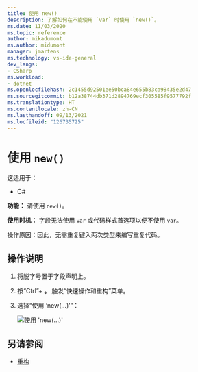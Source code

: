 ```yaml
---
title: 使用 new()
description: 了解如何在不能使用 `var` 时使用 `new()`。
ms.date: 11/03/2020
ms.topic: reference
author: mikadumont
ms.author: midumont
manager: jmartens
ms.technology: vs-ide-general
dev_langs:
- CSharp
ms.workload:
- dotnet
ms.openlocfilehash: 2c1455d92501ee50bca84e655b83ca98435e2d47
ms.sourcegitcommit: b12a38744db371d2894769ecf305585f9577792f
ms.translationtype: HT
ms.contentlocale: zh-CN
ms.lasthandoff: 09/13/2021
ms.locfileid: "126735725"
---
```

# <a name="use-new"></a>使用 `new()`

这适用于：

- C#

**功能：** 请使用 `new()`。

**使用时机：** 字段无法使用 `var` 或代码样式首选项以便不使用 `var`。

操作原因：因此，无需重复键入两次类型来编写重复代码。

## <a name="how-to"></a>操作说明

1. 将脱字号置于字段声明上。

2. 按“Ctrl”+ **。** 触发“快速操作和重构”菜单。

3. 选择“使用 ‘new(…)’”：

    ![使用 'new(...)'](media/use-new.png)

## <a name="see-also"></a>另请参阅

- [重构](../refactoring-in-visual-studio.md)
